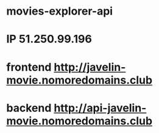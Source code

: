 # movies-explorer-api
# IP 51.250.99.196
# frontend http://javelin-movie.nomoredomains.club
# backend http://api-javelin-movie.nomoredomains.club
